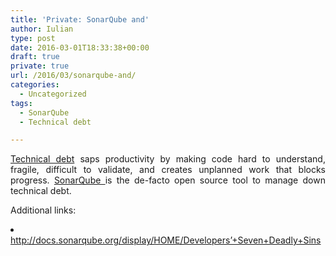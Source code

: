 ```yaml
---
title: 'Private: SonarQube and'
author: Iulian
type: post
date: 2016-03-01T18:33:38+00:00
draft: true
private: true
url: /2016/03/sonarqube-and/
categories:
  - Uncategorized
tags:
  - SonarQube
  - Technical debt

---
```

<p style="text-align: justify;">
  <a href="https://www.iuliantabara.com/2016/02/dealing-with-technical-debt/" target="_blank">Technical debt</a> saps productivity by making code hard to understand, fragile, difficult to validate, and creates unplanned work that blocks progress. <a href="http://www.sonarqube.org/" target="_blank">SonarQube </a>is the de-facto open source tool to manage down technical debt.
</p>

<p style="text-align: justify;">
  Additional links:
</p>

<li style="text-align: justify;">
  <a href="http://docs.sonarqube.org/display/HOME/Developers'+Seven+Deadly+Sins" target="_blank">http://docs.sonarqube.org/display/HOME/Developers&#8217;+Seven+Deadly+Sins</a>
</li>